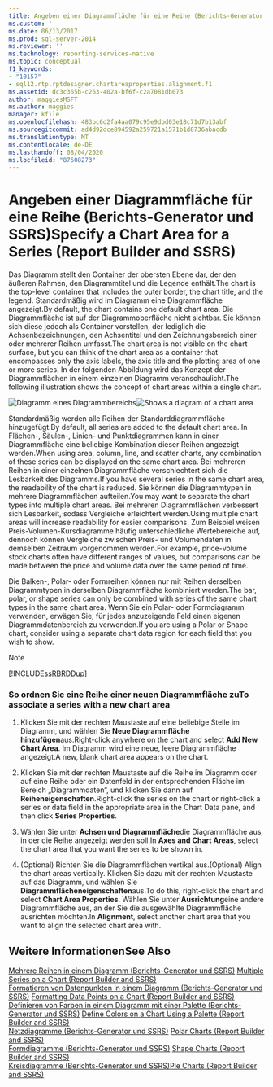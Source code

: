 ```yaml
---
title: Angeben einer Diagrammfläche für eine Reihe (Berichts-Generator und SSRS) | Microsoft-Dokumentation
ms.custom: ''
ms.date: 06/13/2017
ms.prod: sql-server-2014
ms.reviewer: ''
ms.technology: reporting-services-native
ms.topic: conceptual
f1_keywords:
- "10157"
- sql12.rtp.rptdesigner.chartareaproperties.alignment.f1
ms.assetid: dc3c365b-c263-402a-bf6f-c2a7081db073
author: maggiesMSFT
ms.author: maggies
manager: kfile
ms.openlocfilehash: 483bc6d2fa4aa079c95e9dbd03e18c71d7b13abf
ms.sourcegitcommit: ad4d92dce894592a259721a1571b1d8736abacdb
ms.translationtype: MT
ms.contentlocale: de-DE
ms.lasthandoff: 08/04/2020
ms.locfileid: "87608273"
---
```

# <a name="specify-a-chart-area-for-a-series-report-builder-and-ssrs"></a><span data-ttu-id="e2c3e-102">Angeben einer Diagrammfläche für eine Reihe (Berichts-Generator und SSRS)</span><span class="sxs-lookup"><span data-stu-id="e2c3e-102">Specify a Chart Area for a Series (Report Builder and SSRS)</span></span>
  <span data-ttu-id="e2c3e-103">Das Diagramm stellt den Container der obersten Ebene dar, der den äußeren Rahmen, den Diagrammtitel und die Legende enthält.</span><span class="sxs-lookup"><span data-stu-id="e2c3e-103">The chart is the top-level container that includes the outer border, the chart title, and the legend.</span></span> <span data-ttu-id="e2c3e-104">Standardmäßig wird im Diagramm eine Diagrammfläche angezeigt.</span><span class="sxs-lookup"><span data-stu-id="e2c3e-104">By default, the chart contains one default chart area.</span></span> <span data-ttu-id="e2c3e-105">Die Diagrammfläche ist auf der Diagrammoberfläche nicht sichtbar. Sie können sich diese jedoch als Container vorstellen, der lediglich die Achsenbezeichnungen, den Achsentitel und den Zeichnungsbereich einer oder mehrerer Reihen umfasst.</span><span class="sxs-lookup"><span data-stu-id="e2c3e-105">The chart area is not visible on the chart surface, but you can think of the chart area as a container that encompasses only the axis labels, the axis title and the plotting area of one or more series.</span></span> <span data-ttu-id="e2c3e-106">In der folgenden Abbildung wird das Konzept der Diagrammflächen in einem einzelnen Diagramm veranschaulicht.</span><span class="sxs-lookup"><span data-stu-id="e2c3e-106">The following illustration shows the concept of chart areas within a single chart.</span></span>  
  
 <span data-ttu-id="e2c3e-107">![Diagramm eines Diagrammbereichs](../media/chartareasdiagram.gif "Diagramm eines Diagrammbereichs")</span><span class="sxs-lookup"><span data-stu-id="e2c3e-107">![Shows a diagram of a chart area](../media/chartareasdiagram.gif "Shows a diagram of a chart area")</span></span>  
  
 <span data-ttu-id="e2c3e-108">Standardmäßig werden alle Reihen der Standarddiagrammfläche hinzugefügt.</span><span class="sxs-lookup"><span data-stu-id="e2c3e-108">By default, all series are added to the default chart area.</span></span> <span data-ttu-id="e2c3e-109">In Flächen-, Säulen-, Linien- und Punktdiagrammen kann in einer Diagrammfläche eine beliebige Kombination dieser Reihen angezeigt werden.</span><span class="sxs-lookup"><span data-stu-id="e2c3e-109">When using area, column, line, and scatter charts, any combination of these series can be displayed on the same chart area.</span></span> <span data-ttu-id="e2c3e-110">Bei mehreren Reihen in einer einzelnen Diagrammfläche verschlechtert sich die Lesbarkeit des Diagramms.</span><span class="sxs-lookup"><span data-stu-id="e2c3e-110">If you have several series in the same chart area, the readability of the chart is reduced.</span></span> <span data-ttu-id="e2c3e-111">Sie können die Diagrammtypen in mehrere Diagrammflächen aufteilen.</span><span class="sxs-lookup"><span data-stu-id="e2c3e-111">You may want to separate the chart types into multiple chart areas.</span></span> <span data-ttu-id="e2c3e-112">Bei mehreren Diagrammflächen verbessert sich Lesbarkeit, sodass Vergleiche erleichtert werden.</span><span class="sxs-lookup"><span data-stu-id="e2c3e-112">Using multiple chart areas will increase readability for easier comparisons.</span></span> <span data-ttu-id="e2c3e-113">Zum Beispiel weisen Preis-Volumen-Kursdiagramme häufig unterschiedliche Wertebereiche auf, dennoch können Vergleiche zwischen Preis- und Volumendaten in demselben Zeitraum vorgenommen werden.</span><span class="sxs-lookup"><span data-stu-id="e2c3e-113">For example, price-volume stock charts often have different ranges of values, but comparisons can be made between the price and volume data over the same period of time.</span></span>  
  
 <span data-ttu-id="e2c3e-114">Die Balken-, Polar- oder Formreihen können nur mit Reihen derselben Diagrammtypen in derselben Diagrammfläche kombiniert werden.</span><span class="sxs-lookup"><span data-stu-id="e2c3e-114">The bar, polar, or shape series can only be combined with series of the same chart types in the same chart area.</span></span> <span data-ttu-id="e2c3e-115">Wenn Sie ein Polar- oder Formdiagramm verwenden, erwägen Sie, für jedes anzuzeigende Feld einen eigenen Diagrammdatenbereich zu verwenden.</span><span class="sxs-lookup"><span data-stu-id="e2c3e-115">If you are using a Polar or Shape chart, consider using a separate chart data region for each field that you wish to show.</span></span>  
  
> [!NOTE]  
>  [!INCLUDE[ssRBRDDup](../../includes/ssrbrddup-md.md)]  
  
### <a name="to-associate-a-series-with-a-new-chart-area"></a><span data-ttu-id="e2c3e-116">So ordnen Sie eine Reihe einer neuen Diagrammfläche zu</span><span class="sxs-lookup"><span data-stu-id="e2c3e-116">To associate a series with a new chart area</span></span>  
  
1.  <span data-ttu-id="e2c3e-117">Klicken Sie mit der rechten Maustaste auf eine beliebige Stelle im Diagramm, und wählen Sie **Neue Diagrammfläche hinzufügen**aus.</span><span class="sxs-lookup"><span data-stu-id="e2c3e-117">Right-click anywhere on the chart and select **Add New Chart Area**.</span></span> <span data-ttu-id="e2c3e-118">Im Diagramm wird eine neue, leere Diagrammfläche angezeigt.</span><span class="sxs-lookup"><span data-stu-id="e2c3e-118">A new, blank chart area appears on the chart.</span></span>  
  
2.  <span data-ttu-id="e2c3e-119">Klicken Sie mit der rechten Maustaste auf die Reihe im Diagramm oder auf eine Reihe oder ein Datenfeld in der entsprechenden Fläche im Bereich „Diagrammdaten“, und klicken Sie dann auf **Reiheneigenschaften**.</span><span class="sxs-lookup"><span data-stu-id="e2c3e-119">Right-click the series on the chart or right-click a series or data field in the appropriate area in the Chart Data pane, and then click **Series Properties**.</span></span>  
  
3.  <span data-ttu-id="e2c3e-120">Wählen Sie unter **Achsen und Diagrammfläche**die Diagrammfläche aus, in der die Reihe angezeigt werden soll.</span><span class="sxs-lookup"><span data-stu-id="e2c3e-120">In **Axes and Chart Areas**, select the chart area that you want the series to be shown in.</span></span>  
  
4.  <span data-ttu-id="e2c3e-121">(Optional) Richten Sie die Diagrammflächen vertikal aus.</span><span class="sxs-lookup"><span data-stu-id="e2c3e-121">(Optional) Align the chart areas vertically.</span></span> <span data-ttu-id="e2c3e-122">Klicken Sie dazu mit der rechten Maustaste auf das Diagramm, und wählen Sie **Diagrammflächeneigenschaften**aus.</span><span class="sxs-lookup"><span data-stu-id="e2c3e-122">To do this, right-click the chart and select **Chart Area Properties**.</span></span> <span data-ttu-id="e2c3e-123">Wählen Sie unter **Ausrichtung**eine andere Diagrammfläche aus, an der Sie die ausgewählte Diagrammfläche ausrichten möchten.</span><span class="sxs-lookup"><span data-stu-id="e2c3e-123">In **Alignment**, select another chart area that you want to align the selected chart area with.</span></span>  
  
## <a name="see-also"></a><span data-ttu-id="e2c3e-124">Weitere Informationen</span><span class="sxs-lookup"><span data-stu-id="e2c3e-124">See Also</span></span>  
 <span data-ttu-id="e2c3e-125">[Mehrere Reihen in einem Diagramm &#40;Berichts-Generator und SSRS&#41;](multiple-series-on-a-chart-report-builder-and-ssrs.md) </span><span class="sxs-lookup"><span data-stu-id="e2c3e-125">[Multiple Series on a Chart &#40;Report Builder and SSRS&#41;](multiple-series-on-a-chart-report-builder-and-ssrs.md) </span></span>  
 <span data-ttu-id="e2c3e-126">[Formatieren von Datenpunkten in einem Diagramm &#40;Berichts-Generator und SSRS&#41;](formatting-data-points-on-a-chart-report-builder-and-ssrs.md) </span><span class="sxs-lookup"><span data-stu-id="e2c3e-126">[Formatting Data Points on a Chart &#40;Report Builder and SSRS&#41;](formatting-data-points-on-a-chart-report-builder-and-ssrs.md) </span></span>  
 <span data-ttu-id="e2c3e-127">[Definieren von Farben in einem Diagramm mit einer Palette (Berichts-Generator und SSRS)](define-colors-on-a-chart-using-a-palette-report-builder-and-ssrs.md) </span><span class="sxs-lookup"><span data-stu-id="e2c3e-127">[Define Colors on a Chart Using a Palette &#40;Report Builder and SSRS&#41;](define-colors-on-a-chart-using-a-palette-report-builder-and-ssrs.md) </span></span>  
 <span data-ttu-id="e2c3e-128">[Netzdiagramme (Berichts-Generator und SSRS)](charts-report-builder-and-ssrs.md) </span><span class="sxs-lookup"><span data-stu-id="e2c3e-128">[Polar Charts &#40;Report Builder and SSRS&#41;](charts-report-builder-and-ssrs.md) </span></span>  
 <span data-ttu-id="e2c3e-129">[Formdiagramme (Berichts-Generator und SSRS)](shape-charts-report-builder-and-ssrs.md) </span><span class="sxs-lookup"><span data-stu-id="e2c3e-129">[Shape Charts &#40;Report Builder and SSRS&#41;](shape-charts-report-builder-and-ssrs.md) </span></span>  
 [<span data-ttu-id="e2c3e-130">Kreisdiagramme &#40;Berichts-Generator und SSRS&#41;</span><span class="sxs-lookup"><span data-stu-id="e2c3e-130">Pie Charts &#40;Report Builder and SSRS&#41;</span></span>](pie-charts-report-builder-and-ssrs.md)  
  
  
